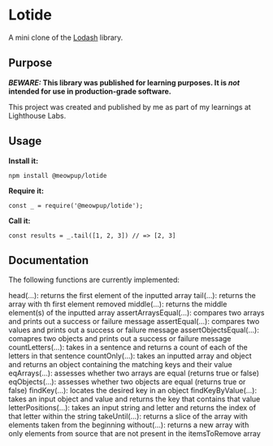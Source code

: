 # Lotide

A mini clone of the [Lodash](https://lodash.com) library.

## Purpose

**_BEWARE:_ This library was published for learning purposes. It is _not_ intended for use in production-grade software.**

This project was created and published by me as part of my learnings at Lighthouse Labs. 

## Usage

**Install it:**

`npm install @meowpup/lotide`

**Require it:**

`const _ = require('@meowpup/lotide');`

**Call it:**

`const results = _.tail([1, 2, 3]) // => [2, 3]`

## Documentation

The following functions are currently implemented:

  head(...): returns the first element of the inputted array
  tail(...): returns the array with th first element removed
  middle(...): returns the middle element(s) of the inputted array
  assertArraysEqual(...): compares two arrays and prints out a success or failure message
  assertEqual(...): compares two values and prints out a success or failure message
  assertObjectsEqual(...): comapres two objects and prints out a success or failure message
  countLetters(...): takes in a sentence and returns a count of each of the letters in that sentence
  countOnly(...): takes an inputted array and object and returns an object containing the matching keys and their value
  eqArrays(...): assesses whether two arrays are equal (returns true or false)
  eqObjects(...): assesses whether two objects are equal (returns true or false)
  findKey(...): locates the desired key in an object
  findKeyByValue(...): takes an input object and value and returns the key that contains that value
  letterPositions(...): takes an input string and letter and returns the index of that letter within the string
  takeUntil(...): returns a slice of the array with elements taken from the beginning
  without(...): returns a new array with only elements from source that are not present in the itemsToRemove array